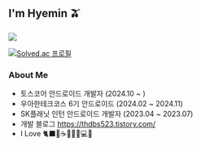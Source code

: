 ## I'm Hyemin 🫒

<img src="https://github-readme-stats.vercel.app/api/top-langs/?username=kimhm0728&layout=compact&card_witdh=300&theme=buefy"/>      

[![Solved.ac
프로필](http://mazassumnida.wtf/api/generate_badge?boj=kimhm0728)](https://solved.ac/kimhm0728)


### About Me

- 토스코어 안드로이드 개발자 (2024.10 ~ )
- 우아한테크코스 6기 안드로이드 (2024.02 ~ 2024.11)
- SK플래닛 인턴 안드로이드 개발자 (2023.04 ~ 2023.07)
- 개발 블로그 https://thdbs523.tistory.com/
- I Love 🐈‍⬛🍣☕️🎼🍅🌳💻💓
